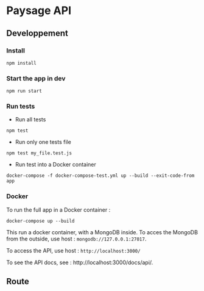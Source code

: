 # Paysage API

## Developpement
### Install
`npm install`

### Start the app in dev
`npm run start`

### Run tests
* Run all tests

`npm test`

* Run only one tests file

`npm test my_file.test.js`

* Run test into a Docker container

`docker-compose -f docker-compose-test.yml up --build --exit-code-from app`

### Docker
To run the full app in a Docker container :

`docker-compose up --build`

This run a docker container, with a MongoDB inside.
To acces the MongoDB from the outside, use host :
`mongodb://127.0.0.1:27017`.

To access the API, use host : `http://localhost:3000/`

To see the API docs, see : http://localhost:3000/docs/api/.

## Route